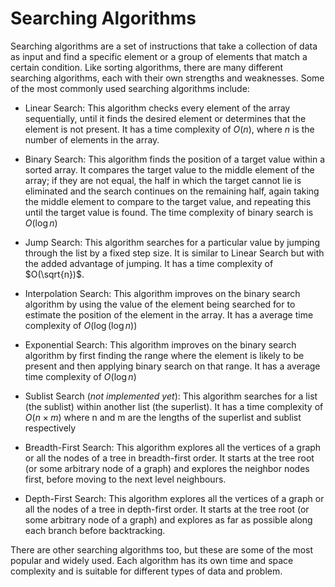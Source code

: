 # Searching Algorithms

Searching algorithms are a set of instructions that take a collection of data as input and find a specific element or a group of elements that match a certain condition. Like sorting algorithms, there are many different searching algorithms, each with their own strengths and weaknesses. Some of the most commonly used searching algorithms include:

- Linear Search: This algorithm checks every element of the array sequentially, until it finds the desired element or determines that the element is not present. It has a time complexity of $O(n)$, where $n$ is the number of elements in the array.

- Binary Search: This algorithm finds the position of a target value within a sorted array. It compares the target value to the middle element of the array; if they are not equal, the half in which the target cannot lie is eliminated and the search continues on the remaining half, again taking the middle element to compare to the target value, and repeating this until the target value is found. The time complexity of binary search is $O(\log{n})$

- Jump Search: This algorithm searches for a particular value by jumping through the list by a fixed step size. It is similar to Linear Search but with the added advantage of jumping. It has a time complexity of $O(\sqrt{n})$.

- Interpolation Search: This algorithm improves on the binary search algorithm by using the value of the element being searched for to estimate the position of the element in the array. It has a average time complexity of $O(\log{(\log{n}}))$

- Exponential Search: This algorithm improves on the binary search algorithm by first finding the range where the element is likely to be present and then applying binary search on that range. It has a average time complexity of $O(\log{n})$

- Sublist Search (*not implemented yet*): This algorithm searches for a list (the sublist) within another list (the superlist). It has a time complexity of $O(n\times m)$ where n and m are the lengths of the superlist and sublist respectively

- Breadth-First Search: This algorithm explores all the vertices of a graph or all the nodes of a tree in breadth-first order. It starts at the tree root (or some arbitrary node of a graph) and explores the neighbor nodes first, before moving to the next level neighbours.

- Depth-First Search: This algorithm explores all the vertices of a graph or all the nodes of a tree in depth-first order. It starts at the tree root (or some arbitrary node of a graph) and explores as far as possible along each branch before backtracking.

There are other searching algorithms too, but these are some of the most popular and widely used. Each algorithm has its own time and space complexity and is suitable for different types of data and problem.